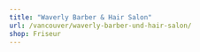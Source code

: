 ```yaml
---
title: "Waverly Barber & Hair Salon"
url: /vancouver/waverly-barber-und-hair-salon/
shop: Friseur
---
```

